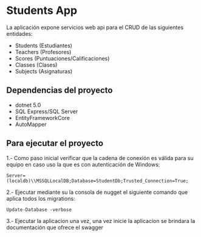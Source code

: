 # Students App

La aplicación expone servicios web api para el CRUD de las siguientes entidades:
- Students (Estudiantes)
- Teachers (Profesores)
- Scores (Puntuaciones/Calificaciones)
- Classes (Clases)
- Subjects (Asignaturas)

## Dependencias del proyecto

- dotnet 5.0
- SQL Express/SQL Server
- EntityFrameworkCore
- AutoMapper


## Para ejecutar el proyecto
1.- Como paso inicial verificar que la cadena de conexión es válida para su equipo en caso uso la que es con autenticación de Windows: 

    Server=(localdb)\\MSSQLLocalDB;Database=StudentDb;Trusted_Connection=True;

2.- Ejecutar mediante su la consola de nugget el siguiente comando que aplica todos los migrations: 

    Update-Database -verbose

3.- Ejecutar la aplicacion una vez, una vez inicie la aplicacion se brindara la documentación que ofrece el swagger